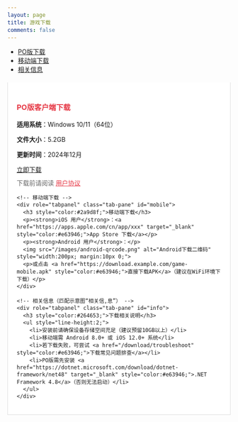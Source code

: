 ```yaml
---
layout: page
title: 游戏下载
comments: false
---
```


<div class="container">
  <!-- 下载标签页（PO版/移动端/相关信息） -->
  <ul class="nav nav-tabs" role="tablist">
    <li role="presentation" class="active"><a href="#po" aria-controls="po" role="tab" data-toggle="tab">PO版下载</a></li>
    <li role="presentation"><a href="#mobile" aria-controls="mobile" role="tab" data-toggle="tab">移动端下载</a></li>
    <li role="presentation"><a href="#info" aria-controls="info" role="tab" data-toggle="tab">相关信息</a></li>
  </ul>

  <!-- 下载内容区 -->
  <div class="tab-content" style="margin-top:20px; padding:20px; background:#fff; border:1px solid #ddd; border-top:0;">
    <!-- PO版下载 -->
    <div role="tabpanel" class="tab-pane active" id="po">
      <h3 style="color:#e63946;">PO版客户端下载</h3>
      <p><strong>适用系统</strong>：Windows 10/11（64位）</p>
      <p><strong>文件大小</strong>：5.2GB</p>
      <p><strong>更新时间</strong>：2024年12月</p>
      <a href="https://download.example.com/game-po.exe" class="btn btn-danger btn-lg">立即下载</a>
      <p style="margin-top:10px; color:#666;">下载前请阅读 <a href="/download/agreement" style="color:#e63946;">用户协议</a></p>
    </div>

    <!-- 移动端下载 -->
    <div role="tabpanel" class="tab-pane" id="mobile">
      <h3 style="color:#2a9d8f;">移动端下载</h3>
      <p><strong>iOS 用户</strong>：<a href="https://apps.apple.com/cn/app/xxx" target="_blank" style="color:#e63946;">App Store 下载</a></p>
      <p><strong>Android 用户</strong>：</p>
      <img src="/images/android-qrcode.png" alt="Android下载二维码" style="width:200px; margin:10px 0;">
      <p>或点击 <a href="https://download.example.com/game-mobile.apk" style="color:#e63946;">直接下载APK</a>（建议在WiFi环境下下载）</p>
    </div>

    <!-- 相关信息（匹配示意图“相关信,息”） -->
    <div role="tabpanel" class="tab-pane" id="info">
      <h3 style="color:#264653;">下载相关说明</h3>
      <ul style="line-height:2;">
        <li>安装前请确保设备存储空间充足（建议预留10GB以上）</li>
        <li>移动端需 Android 8.0+ 或 iOS 12.0+ 系统</li>
        <li>若下载失败，可尝试 <a href="/download/troubleshoot" style="color:#e63946;">下载常见问题排查</a></li>
        <li>PO版需先安装 <a href="https://dotnet.microsoft.com/download/dotnet-framework/net48" target="_blank" style="color:#e63946;">.NET Framework 4.8</a>（否则无法启动）</li>
      </ul>
    </div>
  </div>
</div>
